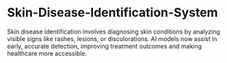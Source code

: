 # Skin-Disease-Identification-System
Skin disease identification involves diagnosing skin conditions by analyzing visible signs like rashes, lesions, or discolorations. AI models now assist in early, accurate detection, improving treatment outcomes and making healthcare more accessible.
